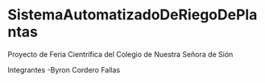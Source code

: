 # SistemaAutomatizadoDeRiegoDePlantas
Proyecto de Feria Cientrífica del Colegio de Nuestra Señora de Sión

Integrantes
-Byron Cordero Fallas
